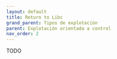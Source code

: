 ```yaml
---
layout: default
title: Return to Libc
grand_parent: Tipos de explotación
parent: Explotación orientada a control
nav_order: 2
---
```



TODO